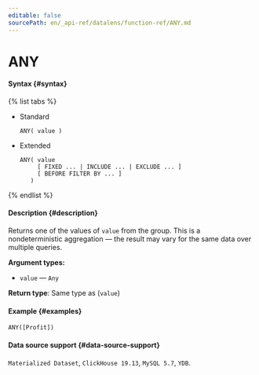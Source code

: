 ```yaml
---
editable: false
sourcePath: en/_api-ref/datalens/function-ref/ANY.md
---
```


# ANY



#### Syntax {#syntax}

{% list tabs %}

- Standard

  ```
  ANY( value )
  ```

- Extended

  ```
  ANY( value
       [ FIXED ... | INCLUDE ... | EXCLUDE ... ]
       [ BEFORE FILTER BY ... ]
     )
  ```

{% endlist %}

#### Description {#description}
Returns one of the values of `value` from the group. This is a nondeterministic aggregation — the result may vary for the same data over multiple queries.

**Argument types:**
- `value` — `Any`


**Return type**: Same type as (`value`)

#### Example {#examples}

```
ANY([Profit])
```


#### Data source support {#data-source-support}

`Materialized Dataset`, `ClickHouse 19.13`, `MySQL 5.7`, `YDB`.
